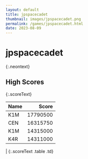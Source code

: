```yaml
---
layout: default
title: jpspacecadet
thumbnail: images/jpspacecadet.png
permalink: /games/jpspacecadet.html
date: 2023-08-09
---
```


# jpspacecadet 
{:.neontext}

## High Scores 
{:.scoreText}

| Name | Score | 
| :---- | ----: | 
| K1M | 17790500 | 
| CEN | 16315750 | 
| K1M | 14315000 | 
| K4R | 14311000 | 
| 
{:.scoreText .table .td}